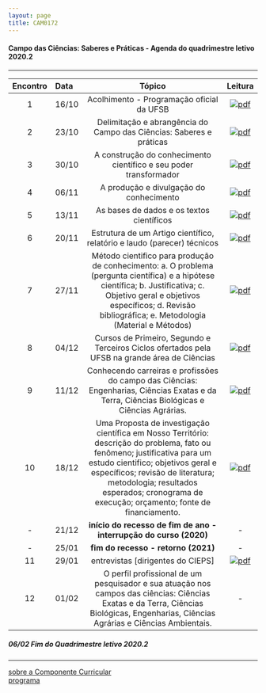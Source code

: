 ```yaml
---
layout: page
title: CAM0172
---
```

#### Campo das Ciências: Saberes e Práticas -  Agenda do quadrimestre letivo 2020.2  

---


| Encontro | Data  | Tópico | Leitura |
| :---: | :--- |:---:| :---: |
| 1|16/10	| Acolhimento - Programação oficial da UFSB |  [![pdf](/pages/icons16/pdf-icon.png)](/aulas/ISC0180/recursos/PlanoAtividadesES1.pdf "atualizar")|
| 2|23/10	| Delimitação e abrangência do Campo das Ciências: Saberes e práticas |[![pdf](/pages/icons16/pdf-icon.png)](/aulas/ISC0180/recursos/PlanoAtividadesES1.pdf "atualizar") |
| 3|30/10	|	A construção do conhecimento científico e seu poder transformador | [![pdf](/pages/icons16/pdf-icon.png)](/aulas/ISC0180/recursos/PlanoAtividadesES1.pdf "atualizar") |
| 4|06/11	|	A produção e divulgação do conhecimento | [![pdf](/pages/icons16/pdf-icon.png)](/aulas/ISC0180/recursos/PlanoAtividadesES1.pdf "atualizar") |
| 5|13/11	|	As bases de dados e os textos científicos | [![pdf](/pages/icons16/pdf-icon.png)](/aulas/ISC0180/recursos/PlanoAtividadesES1.pdf "atualizar") |
| 6|20/11	|	Estrutura de um Artigo científico, relatório e laudo (parecer) técnicos | [![pdf](/pages/icons16/pdf-icon.png)](/aulas/ISC0180/recursos/PlanoAtividadesES1.pdf "atualizar") |
| 7|27/11	|	Método cientifico para produção de conhecimento: a. O problema (pergunta científica) e a hipótese científica; b. Justificativa; c. Objetivo geral e objetivos específicos; d. Revisão bibliográfica; e. Metodologia (Material e Métodos) | [![pdf](/pages/icons16/pdf-icon.png)](/aulas/ISC0180/recursos/PlanoAtividadesES1.pdf "atualizar") |
| 8|04/12	| Cursos de Primeiro, Segundo e Terceiros Ciclos ofertados pela UFSB na grande área de Ciências | [![pdf](/pages/icons16/pdf-icon.png)](/aulas/ISC0180/recursos/PlanoAtividadesES1.pdf "atualizar") |
| 9|11/12	|	Conhecendo carreiras e profissões do campo das Ciências: Engenharias, Ciências Exatas e da Terra, Ciências Biológicas e Ciências Agrárias. | [![pdf](/pages/icons16/pdf-icon.png)](/aulas/ISC0180/recursos/PlanoAtividadesES1.pdf "atualizar") |
| 10|18/12	|	Uma Proposta de investigação científica em Nosso Território: descrição do problema, fato ou fenômeno; justificativa para um estudo cientifico; objetivos geral e específicos; revisão de literatura; metodologia; resultados esperados; cronograma de execução; orçamento; fonte de financiamento. | [![pdf](/pages/icons16/pdf-icon.png)](/aulas/ISC0180/recursos/PlanoAtividadesES1.pdf "atualizar") |
| - |21/12	| **início do recesso de fim de ano - interrupção do curso (2020)** | - |
| - |25/01 | **fim do recesso - retorno  (2021)** | - |
| 11|29/01	|	 entrevistas [dirigentes do CIEPS] | [![pdf](/pages/icons16/pdf-icon.png)](/aulas/ISC0180/recursos/PlanoAtividadesES1.pdf "atualizar") |
| 12|01/02	|	O perfil profissional de um pesquisador e sua atuação nos campos das ciências: Ciências Exatas e da Terra, Ciências Biológicas, Engenharias, Ciências Agrárias e Ciências Ambientais. | - |

#####  06/02		Fim do Quadrimestre letivo 2020.2

---
[sobre a Componente Curricular](index.html)  
[programa](programa.html)
